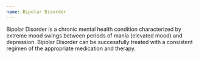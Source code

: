 ```yaml
---
name: Bipolar Disorder
---
```

Bipolar Disorder is a chronic mental health condition characterized by extreme mood swings between periods of mania (elevated mood) and depression. Bipolar Disorder can be successfully treated with a consistent regimen of the appropriate medication and therapy.
